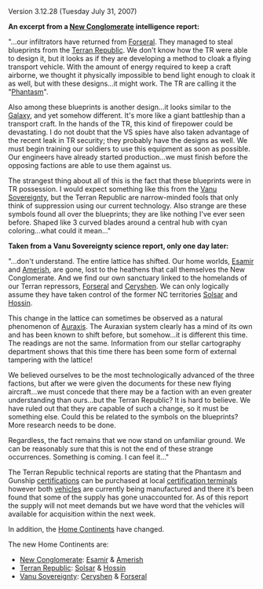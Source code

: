 Version 3.12.28 (Tuesday July 31, 2007)

**An excerpt from a [New Conglomerate](../etc/New_Conglomerate.md)
intelligence report:**

"...our infiltrators have returned from [Forseral](../locations/Forseral.md).
They managed to steal blueprints from the [Terran
Republic](../etc/Terran_Republic.md). We don't know how the TR were
able to design it, but it looks as if they are developing a method to
cloak a flying transport vehicle. With the amount of energy required to
keep a craft airborne, we thought it physically impossible to bend light
enough to cloak it as well, but with these designs...it might work. The
TR are calling it the "[Phantasm](../vehicles/Phantasm.md)".

Also among these blueprints is another design...it looks similar to the
[Galaxy](../vehicles/Galaxy.md), and yet somehow different. It's more like a
giant battleship than a transport craft. In the hands of the TR, this
kind of firepower could be devastating. I do not doubt that the VS spies
have also taken advantage of the recent leak in TR security; they
probably have the designs as well. We must begin training our soldiers
to use this equipment as soon as possible. Our engineers have already
started production...we must finish before the opposing factions are
able to use them against us.

The strangest thing about all of this is the fact that these blueprints
were in TR possession. I would expect something like this from the [Vanu
Sovereignty](../etc/Vanu_Sovereignty.md), but the Terran Republic are
narrow-minded fools that only think of suppression using our current
technology. Also strange are these symbols found all over the
blueprints; they are like nothing I've ever seen before. Shaped like 3
curved blades around a central hub with cyan coloring...what could it
mean..."

**Taken from a Vanu Sovereignty science report, only one day later:**

"...don't understand. The entire lattice has shifted. Our home worlds,
[Esamir](../locations/Esamir.md) and [Amerish](../locations/Amerish.md), are gone,
lost to the heathens that call themselves the New Conglomerate. And we
find our own sanctuary linked to the homelands of our Terran repressors,
[Forseral](../locations/Forseral.md) and [Ceryshen](../locations/Ceryshen.md). We
can only logically assume they have taken control of the former NC
territories [Solsar](../locations/Solsar.md) and [Hossin](../locations/Hossin.md).

This change in the lattice can sometimes be observed as a natural
phenomenon of [Auraxis](../locations/Auraxis.md). The Auraxian system clearly
has a mind of its own and has been known to shift before, but
somehow...it is different this time. The readings are not the same.
Information from our stellar cartography department shows that this time
there has been some form of external tampering with the lattice!

We believed ourselves to be the most technologically advanced of the
three factions, but after we were given the documents for these new
flying aircraft...we must concede that there may be a faction with an
even greater understanding than ours...but the Terran Republic? It is
hard to believe. We have ruled out that they are capable of such a
change, so it must be something else. Could this be related to the
symbols on the blueprints? More research needs to be done.

Regardless, the fact remains that we now stand on unfamiliar ground. We
can be reasonably sure that this is not the end of these strange
occurrences. Something is coming. I can feel it..."

The Terran Republic technical reports are stating that the Phantasm and
Gunship [certifications](../certifications/Certification.md) can be purchased at
local [certification terminals](certification_terminal.md)
however both [vehicles](../vehicles/Vehicle.md) are currently being
manufactured and there it’s been found that some of the supply has gone
unaccounted for. As of this report the supply will not meet demands but
we have word that the vehicles will available for acquisition within the
next week.

In addition, the [Home Continents](../locations/Home_Continent.md) have
changed.

The new Home Continents are:

- [New Conglomerate](../etc/New_Conglomerate.md):
  [Esamir](../locations/Esamir.md) & [Amerish](../locations/Amerish.md)
- [Terran Republic](../etc/Terran_Republic.md):
  [Solsar](../locations/Solsar.md) & [Hossin](../locations/Hossin.md)
- [Vanu Sovereignty](../etc/Vanu_Sovereignty.md):
  [Ceryshen](../locations/Ceryshen.md) & [Forseral](../locations/Forseral.md)

<!--[Category:Patches](../Category:Patches.md)-->
